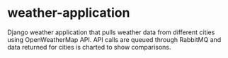 # weather-application
Django weather application that pulls weather data from different cities using OpenWeatherMap API.
API calls are queued through RabbitMQ and data returned for cities is charted to show comparisons. 
